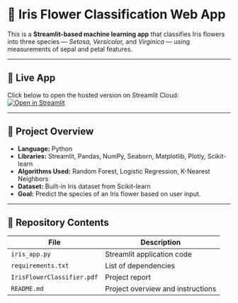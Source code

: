 # 🌸 Iris Flower Classification Web App

This is a **Streamlit-based machine learning app** that classifies Iris flowers into three species — *Setosa, Versicolor,* and *Virginica* — using measurements of sepal and petal features.

---

## 🚀 Live App
Click below to open the hosted version on Streamlit Cloud:  
[![Open in Streamlit](https://static.streamlit.io/badges/streamlit_badge_black_white.svg)](https://iris-flower-classifier-y35s7iemyzpcuanwyzpci2.streamlit.app/)

---

## 🧾 Project Overview
- **Language:** Python  
- **Libraries:** Streamlit, Pandas, NumPy, Seaborn, Matplotlib, Plotly, Scikit-learn  
- **Algorithms Used:** Random Forest, Logistic Regression, K-Nearest Neighbors  
- **Dataset:** Built-in Iris dataset from Scikit-learn  
- **Goal:** Predict the species of an Iris flower based on user input.

---

## 📂 Repository Contents
| File | Description |
|------|--------------|
| `iris_app.py` | Streamlit application code |
| `requirements.txt` | List of dependencies |
| `IrisFlowerClassifier.pdf` | Project report |
| `README.md` | Project overview and instructions |
